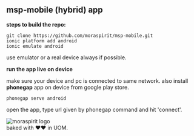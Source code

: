 ## **msp-mobile (hybrid) app**


**steps to build the repo:**
```
git clone https://github.com/moraspirit/msp-mobile.git
ionic platform add android
ionic emulate android

```
use emulator or a real device always if possible.

**run the app live on device**

make sure your device and pc is connected to same network. also install **phonegap** app on device from google play store.
```
phonegap serve android
```
open the app, type url given by phonegap command and hit 'connect'.

![moraspirit logo](http://moraspirit.com/sites/default/files/msp_text_logo_300.png)  
baked with ♥♥ in UOM.
